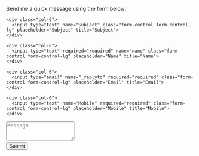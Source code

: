 

<form action="https://formspree.io/f/xdopjnwk" method="POST" class="form" id="contact-form">
  <p>Send me a quick message using the form below:</p>
  <div class="row">
    
    <div class="col-6">
      <input type="text" name="Subject" class="form-control form-control-lg" placeholder="Subject" title="Subject">
    </div>
    
    <div class="col-6">
      <input type="text" required="required" name="name" class="form-control form-control-lg" placeholder="Name" title="Name">
    </div>
    
    <div class="col-6">
      <input type="email" name="_replyto" required="required" class="form-control form-control-lg" placeholder="Email" title="Email">
    </div>
    
    <div class="col-6">
      <input type="text" name="Mobile" required="required" class="form-control form-control-lg" placeholder="Mobile" title="Mobile">
    </div>
    
  </div>
  <input type="hidden" name="_subject" value="New submission from your WEBSITE">
  <textarea type="text" name="content" class="form-control form-control-lg" placeholder="Message" title="Message" required="required" rows="3"></textarea>
  <input type="text" name="_gotcha" style="display:none">
  <input type="hidden" name="_next" value="?message=Your message was sent successfully, thanks!" />
  
  <div style="font-size: 12px; margin: -10px 0 10px;"> </div>
  
  <button type="submit" class="btn btn-lg btn-primary">Submit</button>
</form>

